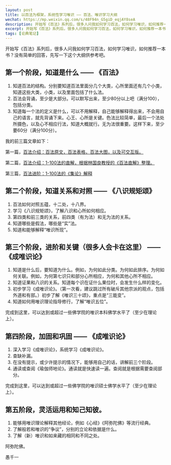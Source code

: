 ```yaml
---
layout: post
title: 以百法为框架，系统性学习唯识 —— 百法、唯识学习大纲
wechat: https://mp.weixin.qq.com/s/48F94n_G5giD_eqjAY8seA
description: 开始写《百法》系列后，很多人问我如何学习百法，如何学习唯识，如何推荐一本书？没有简单的回答，先写一下这个大纲供参考吧。
excerpt: 开始写《百法》系列后，很多人问我如何学习百法，如何学习唯识，如何推荐一本书？没有简单的回答，先写一下这个大纲供参考吧。
tags: [论典笔记]
---
```


开始写《百法》系列后，很多人问我如何学习百法，如何学习唯识，如何推荐一本书？没有简单的回答，先写一下这个大纲供参考吧。

## 第一个阶段，知道是什么 —— 《百法》

1. 知道百法的结构。分别要知道百法里面分几个大类，心所里面还有几个小类，知道这些大类，小类，以及里面包括了什么法。
2. 百法会背诵，至少是大部分。可以默写出来，至少80分以上吧（满分100），包括分类。
3. 知道每一个法的定义是什么，可以不用解释，自己能够解释得出来，不会用自己的语言，就先背诵下来。心王、心所是关键。色法比较简单，最后一个法处所摄色，以及心不相应行法，知道大概就行。无为法很重要。这样下来，至少要60分（满分100分）。

我的前三篇文章如下：

第一篇，[百法介绍：百法原文，百法表格，百法大图，以及可交互版。 ](https://mp.weixin.qq.com/s?__biz=MzkzMDMzNzg3Mw==&mid=2247485013&idx=1&sn=f602a8903f865431291bca8bd16a6e6f&scene=21#wechat_redirect)

第二篇，[百法介绍：1-100法的直解，根据林国良教授的《百法直解》整理。](https://mp.weixin.qq.com/s?__biz=MzkzMDMzNzg3Mw==&mid=2247485019&idx=1&sn=9690ace642d32aaab47b989e17b9aea9&scene=21#wechat_redirect)

第三篇，[百法进阶：1-100法的《集论》解释](https://mp.weixin.qq.com/s?__biz=MzkzMDMzNzg3Mw==&mid=2247485024&idx=1&sn=028d8f8f23cdf17779b731506f343238&scene=21#wechat_redirect)

## 第二个阶段，知道关系和对照 —— 《八识规矩颂》

1. 百法如何对照五蕴，十二处，十八界。
2. 学习《八识规矩颂》，了解八识和心所如何相应。
3. 第四类和前三类的关系，前四类（有为法）和无为法的关系。
4. 知道哪些是假法，哪些是“实”法。
5. 知道和能够解释“唯识所现”。

## 第三个阶段，进阶和关键（很多人会卡在这里） —— 《成唯识论》

1. 知道是什么后，要知道为什么。例如，为何如此分类。为何如此排序。为何如何关联。例如，为何第七识只和部分心所相应，为何和其他心所不相应。
2. 知道证果和八识的关系。知道每个识在证什么果位时，会发生什么样的变化。
3. 初步学习《成唯识论》。（第一次看，建议跳过所有破斥其他宗派的观点，包括外道和有部。）初步了解《唯识三十颂》，重点是“三能变”。
4. 知道如何用唯识理论指导修行，了解“唯识五位”。

完成到这里，可以达到或超过一些佛学院的唯识本科佛学水平了（至少在理论上）。

## 第四阶段，加固和巩固 —— 《成唯识论》

1. 深入学习《成唯识论》，系统学习《成唯识论》。
2. 查缺补漏。
3. 在没有提示，或少许提示的情况下，能够用自己的话，讲解前三个阶段。
4. 通读或查阅《瑜伽师地论》。通读就是快速读一遍。查阅就是根据需要查阅部分。

完成到这里，可以达到或超过一些佛学院的唯识硕士佛学水平了（至少在理论上）。

## 第五阶段，灵活运用和知己知彼。

1. 能够用唯识理论解释其他经论，例如《心经》《阿弥陀佛》等流行经典。
2. 了解般若和唯识的“争议”，分别的立论和依据是什么。
3. 了解（新）唯识和如来藏的相同和不同之处。

阿弥陀佛。

愚千一

